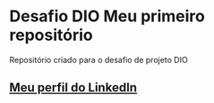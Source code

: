 # Desafio DIO Meu primeiro repositório
Repositório criado para o desafio de projeto DIO
## [Meu perfil do LinkedIn](https://www.linkedin.com/in/matheus-alves-622331a5/)
